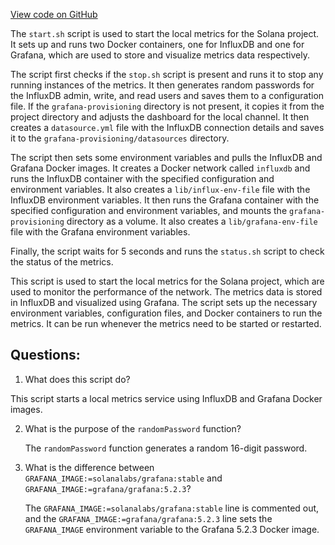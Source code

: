 [View code on GitHub](https://github.com/solana-labs/solana/blob/master/metrics/scripts/start.sh)

The `start.sh` script is used to start the local metrics for the Solana project. It sets up and runs two Docker containers, one for InfluxDB and one for Grafana, which are used to store and visualize metrics data respectively. 

The script first checks if the `stop.sh` script is present and runs it to stop any running instances of the metrics. It then generates random passwords for the InfluxDB admin, write, and read users and saves them to a configuration file. If the `grafana-provisioning` directory is not present, it copies it from the project directory and adjusts the dashboard for the local channel. It then creates a `datasource.yml` file with the InfluxDB connection details and saves it to the `grafana-provisioning/datasources` directory.

The script then sets some environment variables and pulls the InfluxDB and Grafana Docker images. It creates a Docker network called `influxdb` and runs the InfluxDB container with the specified configuration and environment variables. It also creates a `lib/influx-env-file` file with the InfluxDB environment variables. It then runs the Grafana container with the specified configuration and environment variables, and mounts the `grafana-provisioning` directory as a volume. It also creates a `lib/grafana-env-file` file with the Grafana environment variables.

Finally, the script waits for 5 seconds and runs the `status.sh` script to check the status of the metrics.

This script is used to start the local metrics for the Solana project, which are used to monitor the performance of the network. The metrics data is stored in InfluxDB and visualized using Grafana. The script sets up the necessary environment variables, configuration files, and Docker containers to run the metrics. It can be run whenever the metrics need to be started or restarted.
## Questions: 
 1. What does this script do?
   
   This script starts a local metrics service using InfluxDB and Grafana Docker images.

2. What is the purpose of the `randomPassword` function?
   
   The `randomPassword` function generates a random 16-digit password.

3. What is the difference between `GRAFANA_IMAGE:=solanalabs/grafana:stable` and `GRAFANA_IMAGE:=grafana/grafana:5.2.3`?
   
   The `GRAFANA_IMAGE:=solanalabs/grafana:stable` line is commented out, and the `GRAFANA_IMAGE:=grafana/grafana:5.2.3` line sets the `GRAFANA_IMAGE` environment variable to the Grafana 5.2.3 Docker image.